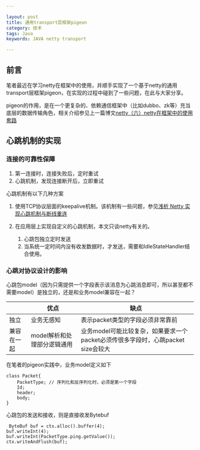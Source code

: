```yaml
---

layout: post
title: 通用transport层框架pigeon
category: 技术
tags: Java
keywords: JAVA netty transport

---
```


## 前言

笔者最近在学习netty在框架中的使用，并顺手实现了一个基于netty的通用transport层框架pigeon，在实现的过程中碰到了一些问题，在此与大家分享。

pigeon的作用，是在一个更复杂的、依赖通信框架中（比如dubbo、zk等）充当底层的数据传输角色，相关介绍参见上一篇博文[netty（六）netty在框架中的使用套路](http://qiankunli.github.io/2017/03/18/netty_in_framework.html)

## 心跳机制的实现

### 连接的可靠性保障

1. 第一连接时，连接失败后，定时重试
2. 心跳机制，发现连接断开后，立即重试

心跳机制有以下几种方案

1. 使用TCP协议层面的keepalive机制。该机制有一些问题，参见[浅析 Netty 实现心跳机制与断线重连](https://segmentfault.com/a/1190000006931568)
2. 在应用层上实现自定义的心跳机制，本文只谈netty有关的。

	1. 心跳包独立定时发送
	2. 当系统一定时间内没有收发数据时，才发送，需要和IdleStateHandler结合使用。

### 心跳对协议设计的影响

心跳包model（因为只需提供一个字段表示该消息为心跳消息即可，所以甚至都不需要model）是独立的，还是和业务model兼容在一起？

||优点|缺点|
|---|---|---|
|独立|业务无感知|表示packet类型的字段必须非常靠前|
|兼容在一起|model解析和处理部分逻辑通用|业务model可能比较复杂，如果要求一个packet必须传很多字段时，心跳packet size会较大|

在笔者的pigeon实践中，业务model定义如下

	class Packet{
		PacketType;	// 序列化和反序列化时，必须是第一个字段
		Id;
		header;
		body;
	}
	
心跳包的发送和接收，则是直接收发Bytebuf

	 ByteBuf buf = ctx.alloc().buffer(4);
    buf.writeInt(4);
    buf.writeInt(PacketType.ping.getValue());
    ctx.writeAndFlush(buf);


	


